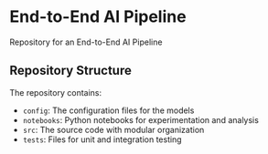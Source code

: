 # End-to-End AI Pipeline
Repository for an End-to-End AI Pipeline

## Repository Structure
The repository contains:
- `config`: The configuration files for the models
- `notebooks`: Python notebooks for experimentation and analysis
- `src`: The source code with modular organization
- `tests`: Files for unit and integration testing
